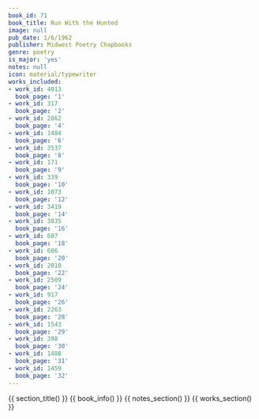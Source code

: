 ```yaml
---
book_id: 71
book_title: Run With the Hunted
image: null
pub_date: 1/6/1962
publisher: Midwest Poetry Chapbooks
genre: poetry
is_major: 'yes'
notes: null
icon: material/typewriter
works_included:
- work_id: 4013
  book_page: '1'
- work_id: 317
  book_page: '2'
- work_id: 2862
  book_page: '4'
- work_id: 1484
  book_page: '6'
- work_id: 3537
  book_page: '8'
- work_id: 171
  book_page: '9'
- work_id: 339
  book_page: '10'
- work_id: 1073
  book_page: '12'
- work_id: 3419
  book_page: '14'
- work_id: 3835
  book_page: '16'
- work_id: 607
  book_page: '18'
- work_id: 606
  book_page: '20'
- work_id: 2010
  book_page: '22'
- work_id: 2509
  book_page: '24'
- work_id: 917
  book_page: '26'
- work_id: 2263
  book_page: '28'
- work_id: 1543
  book_page: '29'
- work_id: 398
  book_page: '30'
- work_id: 1488
  book_page: '31'
- work_id: 1459
  book_page: '32'
---
```


{{ section_title() }}
{{ book_info() }}
{{ notes_section() }}
{{ works_section() }}
